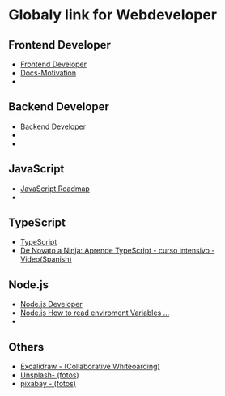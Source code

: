# Globaly link for Webdeveloper
## Frontend Developer
- [Frontend Developer](https://roadmap.sh/frontend)
- [Docs-Motivation](https://motion.dev/docs)
- []()

## Backend Developer
- [Backend Developer](https://roadmap.sh/backend)
- []()
- []()

## JavaScript 
- [JavaScript Roadmap](https://roadmap.sh/javascript)
- []()

## TypeScript 
- [TypeScript](https://roadmap.sh/typescript)
- [De Novato a Ninja: Aprende TypeScript - curso intensivo - Video(Spanish)](https://www.youtube.com/watch?v=fUgxxhI_bvc)

## Node.js
- [Node.js Developer](https://roadmap.sh/nodejs)
- [Node.js How to read enviroment Variables ...](https://nodejs.org/en/learn/command-line/how-to-read-environment-variables-from-nodejs)
- []()

## Others
- [Excalidraw - (Collaborative Whiteoarding)](https://excalidraw.com/#json=6UbsNkWPghtHmyEgxR0r3,RTkHIGJ2WoXDsM8vDbbEgw)
- [Unsplash- (fotos)](https://unsplash.com/de)
- [pixabay - (fotos)](https://pixabay.com/)
